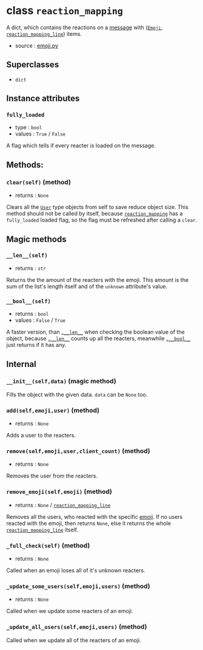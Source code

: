 # class `reaction_mapping`

A dict, which contains the reactions on a [message](Message.md) with 
([`Emoji`](Emoji.md), [`reaction_mapping_line`](reaction_mapping_line.md)) items.

- source : [emoji.py](https://github.com/HuyaneMatsu/hata/blob/master/hata/emoji.py)

## Superclasses

- `dict`

## Instance attributes

### `fully_loaded`

- type : `bool`
- values : `True` / `False`

A flag which tells if every reacter is loaded on the message.

## Methods:

### `clear(self)` (method)

- returns : `None`

Clears all the [`User`](User.md) type objects from self to save reduce object
size. This method should not be called by itself, because
[`reaction_mapping`](reaction_mapping.md) has a `fully_loaded` loaded flag, so
the flag must be refreshed after calling a `clear`.

## Magic methods

### `__len__(self)`

- returns : `str`

Returns the the amount of the reacters with the emoji. This amount is the sum of
the list's length itself and of the `unknown` attribute's value.

### `__bool__(self)`

- returns : `bool`
- values : `False` / `True`

A faster version, than [`.__len__`](#__len__self) when checking the boolean
value of the object, because [`.__len__`](#__len__self) counts up all the
reacters, meanwhile [`.__bool__`](#__bool__self) just returns if it has any.

## Internal

### `__init__(self,data)` (magic method)

Fills the object with the given data. `data` can be `None` too.

### `add(self,emoji,user)` (method)

- returns : `None`

Adds a user to the reacters.

### `remove(self,emoji,user,client_count)` (method)

- returns : `None`

Removes the user from the reacters.


### `remove_emoji(self,emoji)` (method)

- returns : `None` / [`reaction_mapping_line`](reaction_mapping_line.md)

Removes all the users, who reacted with the specific [emoji](Emoji.md). If no
users reacted with the emoji, then returns `None`, else it returns the whole
[`reaction_mapping_line`](reaction_mapping_line.md) itself.

### `_full_check(self)` (method)

- returns : `None`

Called when an emoji loses all of it's unknown reacters.

### `_update_some_users(self,emoji,users)` (method)

- returns : `None`

Called when we update some reacters of an emoji.

### `_update_all_users(self,emoji,users)` (method)

Called when we update all of the reacters of an emoji.
